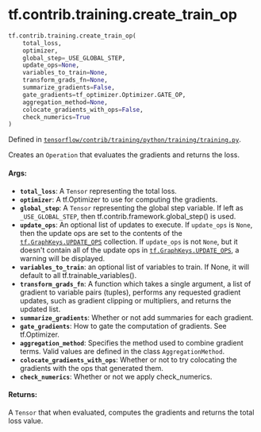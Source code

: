 <div itemscope itemtype="http://developers.google.com/ReferenceObject">
<meta itemprop="name" content="tf.contrib.training.create_train_op" />
<meta itemprop="path" content="Stable" />
</div>

# tf.contrib.training.create_train_op

``` python
tf.contrib.training.create_train_op(
    total_loss,
    optimizer,
    global_step=_USE_GLOBAL_STEP,
    update_ops=None,
    variables_to_train=None,
    transform_grads_fn=None,
    summarize_gradients=False,
    gate_gradients=tf_optimizer.Optimizer.GATE_OP,
    aggregation_method=None,
    colocate_gradients_with_ops=False,
    check_numerics=True
)
```



Defined in [`tensorflow/contrib/training/python/training/training.py`](/code/stable/tensorflow/contrib/training/python/training/training.py).

Creates an `Operation` that evaluates the gradients and returns the loss.

#### Args:

* <b>`total_loss`</b>: A `Tensor` representing the total loss.
* <b>`optimizer`</b>: A tf.Optimizer to use for computing the gradients.
* <b>`global_step`</b>: A `Tensor` representing the global step variable. If left as
    `_USE_GLOBAL_STEP`, then tf.contrib.framework.global_step() is used.
* <b>`update_ops`</b>: An optional list of updates to execute. If `update_ops` is
    `None`, then the update ops are set to the contents of the
    <a href="../../../tf/GraphKeys.md#UPDATE_OPS"><code>tf.GraphKeys.UPDATE_OPS</code></a> collection. If `update_ops` is not `None`, but
    it doesn't contain all of the update ops in <a href="../../../tf/GraphKeys.md#UPDATE_OPS"><code>tf.GraphKeys.UPDATE_OPS</code></a>,
    a warning will be displayed.
* <b>`variables_to_train`</b>: an optional list of variables to train. If None, it will
    default to all tf.trainable_variables().
* <b>`transform_grads_fn`</b>: A function which takes a single argument, a list of
    gradient to variable pairs (tuples), performs any requested gradient
    updates, such as gradient clipping or multipliers, and returns the updated
    list.
* <b>`summarize_gradients`</b>: Whether or not add summaries for each gradient.
* <b>`gate_gradients`</b>: How to gate the computation of gradients. See tf.Optimizer.
* <b>`aggregation_method`</b>: Specifies the method used to combine gradient terms.
    Valid values are defined in the class `AggregationMethod`.
* <b>`colocate_gradients_with_ops`</b>: Whether or not to try colocating the gradients
    with the ops that generated them.
* <b>`check_numerics`</b>: Whether or not we apply check_numerics.


#### Returns:

A `Tensor` that when evaluated, computes the gradients and returns the total
  loss value.